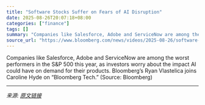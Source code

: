 ```yaml
---
title: "Software Stocks Suffer on Fears of AI Disruption"
date: 2025-08-26T20:07:18+08:00
categories: ["finance"]
tags: []
summary: "Companies like Salesforce, Adobe and ServiceNow are among the worst performers in the S&amp;P 500 this year, as investors worry about the impact AI could have on demand for their products. Bloomberg’s"
source_url: "https://www.bloomberg.com/news/videos/2025-08-26/software-stocks-suffer-on-fears-of-ai-disruption-video"
---
```


Companies like Salesforce, Adobe and ServiceNow are among the worst performers in the S&amp;P 500 this year, as investors worry about the impact AI could have on demand for their products. Bloomberg’s Ryan Vlastelica joins Caroline Hyde on “Bloomberg Tech.” (Source: Bloomberg)

---

*来源: [原文链接](https://www.bloomberg.com/news/videos/2025-08-26/software-stocks-suffer-on-fears-of-ai-disruption-video)*

